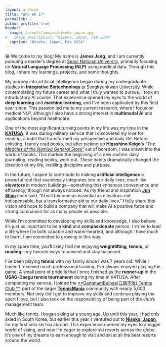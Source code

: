 ```yaml
---
layout: archive
title: "Who am I?"
permalink: /
author_profile: true
header:
  image: /assets/images/niseko-japan.jpg
#   image_description: "Niseko, Japan, Feb 2024"
  caption: "Niseko, Japan, Feb 2024"
---
```



😁 Welcome to my blog! My name is **James Jang**, and I am currently pursuing a master’s degree at [Seoul National University](https://en.wikipedia.org/wiki/Seoul_National_University), primarily focusing on **Natural Language Processing (NLP)** using medical data. Through this blog, I share my learnings, projects, and some thoughts.

My journey into artificial intelligence began during my undergraduate studies in **Integrative Biotechnology** at [Sungkyunkwan University](https://en.wikipedia.org/wiki/Sungkyunkwan_University). While contemplating my future career and what I truly wanted to pursue, I took an introductory AI course. That experience opened my eyes to the world of **deep learning** and **machine learning**, and I’ve been captivated by this field ever since. This passion led me to my current research, where I focus on medical NLP, although I also have a strong interest in **multimodal AI** and applications beyond healthcare.

One of the most significant turning points in my life was my time in the [**KATUSA**](https://en.wikipedia.org/wiki/Korean_Augmentation_to_the_United_States_Army). It was during military service that I discovered my love for reading, a habit that transformed my perspective and daily life. Before enlisting, I rarely read books, but after picking up **Higashino Keigo’s** [*"The Miracles of the Namiya General Store"*](https://en.wikipedia.org/wiki/Miracles_of_the_Namiya_General_Store) out of boredom, I was drawn into the world of books. This marked the beginning of a new routine: daily journaling, reading books, work out. These habits dramatically changed the direction of my life, instilling discipline and purpose.

In the future, I aspire to contribute to making **artificial intelligence** a powerful tool that seamlessly integrates into our daily lives, much like **elevators** in modern buildings—something that enhances convenience and efficiency, though not always noticed. As my friend and inspiration [**Jun Shim**](https://jjunshim.github.io/) once said, “AI will become as essential as elevators: not indispensable, but a transformative aid to our daily lives.” I fully share this vision and hope to build a company that will make AI a positive force and strong companion for as many people as possible.

While I’m committed to developing my skills and knowledge, I also believe it’s just as important to be a **kind** and **compassionate** person. I strive to lead a life where I’m both capable and warm-hearted, and although I have much to learn, I am committed to growing in this way.

In my spare time, you’ll likely find me enjoying **weightlifting**, **tennis**, or **reading**—my favorite ways to unwind and stay balanced. 

I've been playing **tennis** with my family since I was 7 years old. While I haven't received much professional training, I’ve always enjoyed playing the game. A small point of pride is that I once finished as the **runner-up** in the **USAG-Daegu tennis tournament** during my time in KATUSA. After completing my service, I joined the [**GangnamBulpae(江南不敗) Tennis Club **](https://www.youtube.com/watch?app=desktop&v=L5XBMYhiGVU), part of the larger [**TennisMania**](https://cafe.naver.com/tetizen) community with nearly 5,000 members. Not only did I get to improve my skills and continue playing the sport I love, but I also took on the responsibility of being part of the club’s management team.

Much like tennis, I began skiing at a young age. Up until this year, I had only skied in South Korea, but earlier this year, I ventured out to [**Niseko, Japan**](https://www.niseko.ne.jp/en/), for my first solo ski trip abroad. This experience opened my eyes to a bigger world of skiing, and now I’m eager to explore ski resorts across the globe. It’s one of my dreams to earn enough to visit and ski at all the best resorts around the world.


